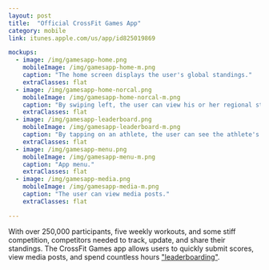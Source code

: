```yaml
---
layout: post
title:  "Official CrossFit Games App"
category: mobile
link: itunes.apple.com/us/app/id825019869

mockups:
  - image: /img/gamesapp-home.png
    mobileImage: /img/gamesapp-home-m.png
    caption: "The home screen displays the user's global standings."
    extraClasses: flat
  - image: /img/gamesapp-home-norcal.png
    mobileImage: /img/gamesapp-home-norcal-m.png
    caption: "By swiping left, the user can view his or her regional standings."
    extraClasses: flat
  - image: /img/gamesapp-leaderboard.png
    mobileImage: /img/gamesapp-leaderboard-m.png
    caption: "By tapping on an athlete, the user can see the athlete's profile pic and scores for each event."
    extraClasses: flat
  - image: /img/gamesapp-menu.png
    mobileImage: /img/gamesapp-menu-m.png
    caption: "App menu."
    extraClasses: flat
  - image: /img/gamesapp-media.png
    mobileImage: /img/gamesapp-media-m.png
    caption: "The user can view media posts."
    extraClasses: flat

---
```

With over 250,000 participants, five weekly workouts, and some stiff competition, competitors needed to track, update, and share their standings.
The CrossFit Games app allows users to quickly submit scores, view media posts, and spend countless hours ["leaderboarding"](http://www.urbandictionary.com/define.php?term=Leaderboarding).
